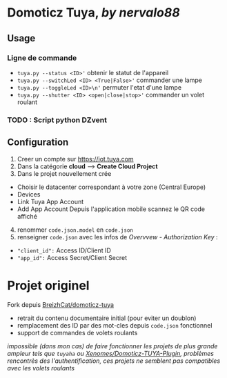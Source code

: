 # Domoticz Tuya, *by nervalo88*


## Usage

### Ligne de commande
  
- `tuya.py --status <ID>'` obtenir le statut de l'appareil
- `tuya.py --switchLed <ID> <True|False>'` commander une lampe
- `tuya.py --toggleLed <ID>\n'` permuter l'etat d'une lampe
- `tuya.py --shutter <ID> <open|close|stop>'` commander un volet roulant

### TODO : Script python DZvent

## Configuration
1. Creer un compte sur https://iot.tuya.com
2. Dans la catégorie __cloud__ -->  **Create Cloud Project** 
3. Dans le projet nouvellement crée
  - Choisir le datacenter correspondant à votre zone (Central Europe)
  - Devices
  - Link Tuya App Account
  - Add App Account
Depuis l'application mobile scannez le QR code affiché
4. renommer `code.json.model` en `code.json`
5. renseigner `code.json` avec les infos de *Overvvew - Authorization Key* :
  -  `"client_id":` Access ID/Client ID
  -  `"app_id":` Access Secret/Client Secret

# Projet originel
Fork depuis [BreizhCat/domoticz-tuya](https://github.com/BreizhCat/domoticz-tuya)

- retrait du contenu documentaire initial (pour eviter un doublon)
- remplacement des ID par des mot-cles depuis `code.json` fonctionnel
- support de commandes de volets roulants 

*impossible (dans mon cas) de faire fonctionner les projets de plus grande ampleur tels que `tuyaha` ou [Xenomes/Domoticz-TUYA-Plugin](https://github.com/Xenomes/Domoticz-TUYA-Plugin), problèmes rencontrès des l'authentification, ces projets ne semblent pas compatibles avec les volets roulants*